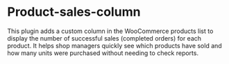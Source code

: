 # Product-sales-column
This plugin adds a custom column in the WooCommerce products list to display the number of successful sales (completed orders) for each product. It helps shop managers quickly see which products have sold and how many units were purchased without needing to check reports.
